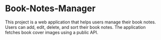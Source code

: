# Book-Notes-Manager
This project is a web application that helps users manage their book notes. Users can add, edit, delete, and sort their book notes. The application fetches book cover images using a public API.
